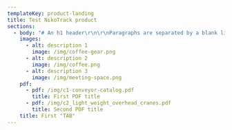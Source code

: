 ```yaml
---
templateKey: product-landing
title: Test NikoTrack product
sections:
  - body: "# An h1 header\r\n\r\nParagraphs are separated by a blank line.\r\n\r\n2nd paragraph. *Italic*, **bold**, and `monospace`. Itemized lists\r\nlook like:\r\n\r\n  * this one\r\n  * that one\r\n  * the other one\r\n\r\n> Block quotes are\r\n> written like so.\r\n>\r\n> They can span multiple paragraphs,\r\n> if you like.\r\n\nNiko Profile | h (mm) | b (mm) | d (mm) | s (mm)\r\n--- | --- | --- | --- | ---\r\nNo. 23.000 | 35.00 | 40.00 | 11.00 | 2.75\r\nNo. 24.000 | 43.50 | 48.50 | 15.50 | 3.20\r\nNo. 25.000 | 60.00 | 65.00 | 18.50 | 3.60\r\nNo. 26.000 | 75.00 | 80.00 | 22.00 | 4.50\r\nNo. 27.000 | 110.00 | 90.00 | 25.00 | 6.50"
    images:
      - alt: description 1
        image: /img/coffee-gear.png
      - alt: description 2
        image: /img/coffee.png
      - alt: description 3
        image: /img/meeting-space.png
    pdf:
      - pdf: /img/c1-conveyor-catalog.pdf
        title: First PDF title
      - pdf: /img/c2_light_weight_overhead_cranes.pdf
        title: Second PDF title
    title: First "TAB"
---
```


